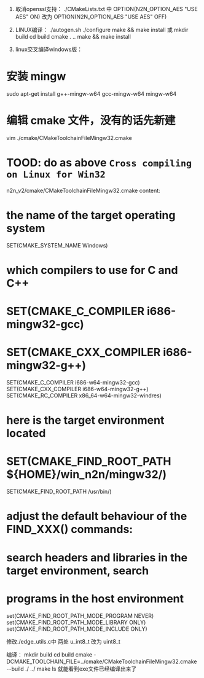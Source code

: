 1. 取消openssl支持：
./CMakeLists.txt 中 OPTION(N2N_OPTION_AES "USE AES" ON)
改为 OPTION(N2N_OPTION_AES "USE AES" OFF)


2. LINUX编译：
./autogen.sh
./configure
make && make install
或
mkdir build
cd build
cmake . ..
make && make install


4. linux交叉编译windows版：

# 安装 mingw
sudo apt-get install g++-mingw-w64 gcc-mingw-w64 mingw-w64
# 编辑 cmake 文件，没有的话先新建
vim ./cmake/CMakeToolchainFileMingw32.cmake
# TOOD: do as above `Cross compiling on Linux for Win32`
n2n_v2/cmake/CMakeToolchainFileMingw32.cmake content:

# the name of the target operating system
SET(CMAKE_SYSTEM_NAME Windows)

# which compilers to use for C and C++
# SET(CMAKE_C_COMPILER i686-mingw32-gcc)
# SET(CMAKE_CXX_COMPILER i686-mingw32-g++)
SET(CMAKE_C_COMPILER i686-w64-mingw32-gcc)
SET(CMAKE_CXX_COMPILER i686-w64-mingw32-g++)
SET(CMAKE_RC_COMPILER x86_64-w64-mingw32-windres)

# here is the target environment located
# SET(CMAKE_FIND_ROOT_PATH ${HOME}/win_n2n/mingw32/)
SET(CMAKE_FIND_ROOT_PATH /usr/bin/)

# adjust the default behaviour of the FIND_XXX() commands:
# search headers and libraries in the target environment, search 
# programs in the host environment
set(CMAKE_FIND_ROOT_PATH_MODE_PROGRAM NEVER)
set(CMAKE_FIND_ROOT_PATH_MODE_LIBRARY ONLY)
set(CMAKE_FIND_ROOT_PATH_MODE_INCLUDE ONLY)

修改./edge_utils.c中 两处 u_int8_t 改为 uint8_t

编译：
mkdir build
cd build 
cmake -DCMAKE_TOOLCHAIN_FILE=../cmake/CMakeToolchainFileMingw32.cmake --build ./ ../
make
ls 就能看到exe文件已经编译出来了

